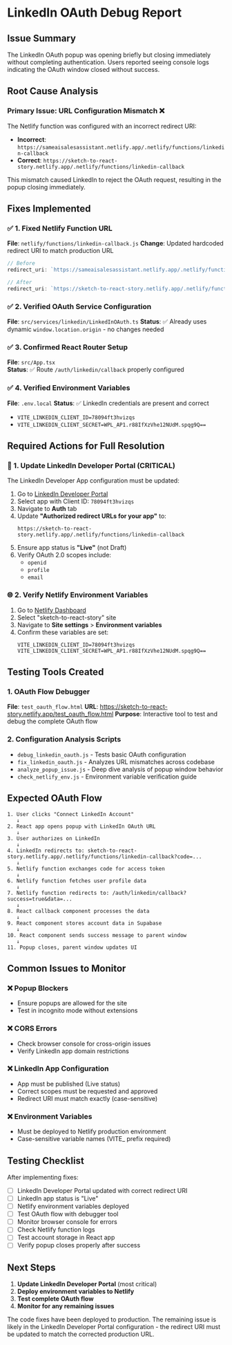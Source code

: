 # LinkedIn OAuth Debug Report

## Issue Summary
The LinkedIn OAuth popup was opening briefly but closing immediately without completing authentication. Users reported seeing console logs indicating the OAuth window closed without success.

## Root Cause Analysis

### Primary Issue: URL Configuration Mismatch ❌
The Netlify function was configured with an incorrect redirect URI:
- **Incorrect**: `https://sameaisalesassistant.netlify.app/.netlify/functions/linkedin-callback`
- **Correct**: `https://sketch-to-react-story.netlify.app/.netlify/functions/linkedin-callback`

This mismatch caused LinkedIn to reject the OAuth request, resulting in the popup closing immediately.

## Fixes Implemented

### ✅ 1. Fixed Netlify Function URL
**File**: `netlify/functions/linkedin-callback.js`
**Change**: Updated hardcoded redirect URI to match production URL

```javascript
// Before
redirect_uri: `https://sameaisalesassistant.netlify.app/.netlify/functions/linkedin-callback`,

// After  
redirect_uri: `https://sketch-to-react-story.netlify.app/.netlify/functions/linkedin-callback`,
```

### ✅ 2. Verified OAuth Service Configuration  
**File**: `src/services/linkedin/LinkedInOAuth.ts`
**Status**: ✅ Already uses dynamic `window.location.origin` - no changes needed

### ✅ 3. Confirmed React Router Setup
**File**: `src/App.tsx`  
**Status**: ✅ Route `/auth/linkedin/callback` properly configured

### ✅ 4. Verified Environment Variables
**File**: `.env.local`
**Status**: ✅ LinkedIn credentials are present and correct
- `VITE_LINKEDIN_CLIENT_ID=78094ft3hvizqs`
- `VITE_LINKEDIN_CLIENT_SECRET=WPL_AP1.r88IfXzVhe12NUdM.spqg9Q==`

## Required Actions for Full Resolution

### 🔧 1. Update LinkedIn Developer Portal (CRITICAL)
The LinkedIn Developer App configuration must be updated:

1. Go to [LinkedIn Developer Portal](https://www.linkedin.com/developers/)
2. Select app with Client ID: `78094ft3hvizqs`
3. Navigate to **Auth** tab
4. Update **"Authorized redirect URLs for your app"** to:
   ```
   https://sketch-to-react-story.netlify.app/.netlify/functions/linkedin-callback
   ```
5. Ensure app status is **"Live"** (not Draft)
6. Verify OAuth 2.0 scopes include:
   - `openid`
   - `profile` 
   - `email`

### 🌐 2. Verify Netlify Environment Variables
1. Go to [Netlify Dashboard](https://app.netlify.com)
2. Select "sketch-to-react-story" site
3. Navigate to **Site settings** > **Environment variables**
4. Confirm these variables are set:
   ```
   VITE_LINKEDIN_CLIENT_ID=78094ft3hvizqs
   VITE_LINKEDIN_CLIENT_SECRET=WPL_AP1.r88IfXzVhe12NUdM.spqg9Q==
   ```

## Testing Tools Created

### 1. OAuth Flow Debugger
**File**: `test_oauth_flow.html`
**URL**: https://sketch-to-react-story.netlify.app/test_oauth_flow.html
**Purpose**: Interactive tool to test and debug the complete OAuth flow

### 2. Configuration Analysis Scripts
- `debug_linkedin_oauth.js` - Tests basic OAuth configuration
- `fix_linkedin_oauth.js` - Analyzes URL mismatches across codebase  
- `analyze_popup_issue.js` - Deep dive analysis of popup window behavior
- `check_netlify_env.js` - Environment variable verification guide

## Expected OAuth Flow

```
1. User clicks "Connect LinkedIn Account" 
   ↓
2. React app opens popup with LinkedIn OAuth URL
   ↓  
3. User authorizes on LinkedIn
   ↓
4. LinkedIn redirects to: sketch-to-react-story.netlify.app/.netlify/functions/linkedin-callback?code=...
   ↓
5. Netlify function exchanges code for access token
   ↓
6. Netlify function fetches user profile data
   ↓
7. Netlify function redirects to: /auth/linkedin/callback?success=true&data=...
   ↓
8. React callback component processes the data
   ↓
9. React component stores account data in Supabase
   ↓
10. React component sends success message to parent window
   ↓
11. Popup closes, parent window updates UI
```

## Common Issues to Monitor

### ❌ Popup Blockers
- Ensure popups are allowed for the site
- Test in incognito mode without extensions

### ❌ CORS Errors  
- Check browser console for cross-origin issues
- Verify LinkedIn app domain restrictions

### ❌ LinkedIn App Configuration
- App must be published (Live status)
- Correct scopes must be requested and approved
- Redirect URI must match exactly (case-sensitive)

### ❌ Environment Variables
- Must be deployed to Netlify production environment
- Case-sensitive variable names (VITE_ prefix required)

## Testing Checklist

After implementing fixes:

- [ ] LinkedIn Developer Portal updated with correct redirect URI
- [ ] LinkedIn app status is "Live" 
- [ ] Netlify environment variables deployed
- [ ] Test OAuth flow with debugger tool
- [ ] Monitor browser console for errors
- [ ] Check Netlify function logs
- [ ] Test account storage in React app
- [ ] Verify popup closes properly after success

## Next Steps

1. **Update LinkedIn Developer Portal** (most critical)
2. **Deploy environment variables to Netlify** 
3. **Test complete OAuth flow**
4. **Monitor for any remaining issues**

The code fixes have been deployed to production. The remaining issue is likely in the LinkedIn Developer Portal configuration - the redirect URI must be updated to match the corrected production URL.